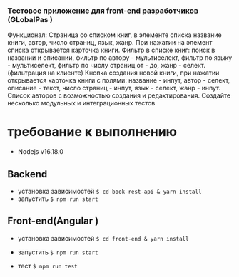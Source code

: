 ### Тестовое приложение для front-end разработчиков (GLobalPas )

Функционал:
Страница со списком книг, в элементе списка название книги, автор, число страниц, язык, жанр. При нажатии на элемент списка открывается карточка книги.
Фильтр в списке книг: поиск в названии и описании, фильтр по автору - мультиселект, фильтр по языку - мультиселект, фильтр по числу страниц от - до, жанр - селект. (фильтрация на клиенте)
Кнопка создания новой книги, при нажатии открывается карточка книги с полями: название - инпут, автор - селект, описание - текст, число страниц - инпут, язык - селект, жанр - инпут.
Список авторов с возможностью создания и редактирования.
Создайте несколько модульных и интеграционных тестов

# требование к выполнению 
- Nodejs v16.18.0
## Backend
- установка зависимостей
`$ cd book-rest-api & yarn install` 
- запустить 
 `$ npm run start`

## Front-end(Angular )
- установка зависимостей
`$ cd front-end & yarn install`

- запустить 
 `$ npm run start`

- тест 
 `$ npm run test`